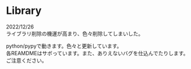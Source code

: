 # Library

2022/12/26  
ライブラリ削除の機運が高まり、色々削除してしまいした。  


python/pypyで動きます。色々と更新しています。  
各REAMDMEはサボっています。また、ありえないバグを仕込んでたりします。ご注意ください。
